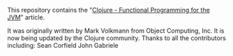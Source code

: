 This repository contains the
"[Clojure - Functional Programming for the JVM](http://java.ociweb.com/mark/clojure/article.html)"
article.

It was originally written by Mark Volkmann from Object Computing, Inc.
It is now being updated by the Clojure community.
Thanks to all the contributors including:
Sean Corfield
John Gabriele
